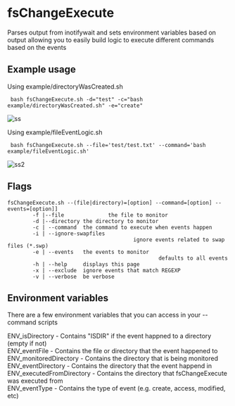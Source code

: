 # fsChangeExecute

Parses output from inotifywait and sets environment variables based on output allowing you to easily build logic to execute
different commands based on the events  

## Example usage
Using example/directoryWasCreated.sh

` bash fsChangeExecute.sh -d="test" -c="bash example/directoryWasCreated.sh" -e="create"`

![ss](http://i.imgur.com/6kaXFSc.png)

Using example/fileEventLogic.sh

` bash fsChangeExecute.sh --file='test/test.txt' --command='bash example/fileEventLogic.sh'`

![ss2](http://i.imgur.com/DVNBqtT.png)


## Flags
```
fsChangeExecute.sh --(file|directory)=[option] --command=[option] --events=[option]]
        -f |--file              the file to monitor
        -d |--directory the directory to monitor 
        -c | --command  the command to execute when events happen
        -i | --ignore-swapfiles 
                                        ignore events related to swap files (*.swp)
        -e | --events   the events to monitor
                                                defaults to all events
        -h | --help     displays this page
        -x | --exclude  ignore events that match REGEXP
        -v | --verbose  be verbose
```

## Environment variables
There are a few environment variables that you can access in your --command scripts

ENV_isDirectory - Contains "ISDIR" if the event happned to a directory (empty if not)  
ENV_eventFile - Contains the file or directory that the event happened to  
ENV_monitoredDirectory - Contains the directory that is being monitored  
ENV_eventDirectory - Contains the directory that the event happend in  
ENV_executedFromDirectory - Contains the directory that fsChangeExecute was executed from  
ENV_eventType - Contains the type of event (e.g. create, access, modified, etc)  
